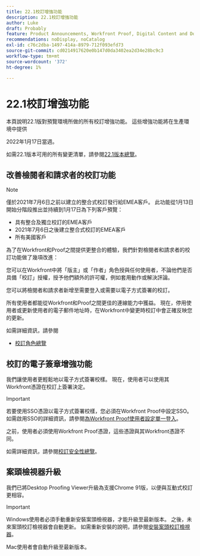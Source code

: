 ```yaml
---
title: 22.1校訂增強功能
description: 22.1校訂增強功能
author: Luke
draft: Probably
feature: Product Announcements, Workfront Proof, Digital Content and Documents
recommendations: noDisplay, noCatalog
exl-id: c76c2dba-1497-414a-8979-712f093efd73
source-git-commit: cd0214917620e0b147d0da3402ea2d34e28bc9c3
workflow-type: tm+mt
source-wordcount: '372'
ht-degree: 1%

---
```


# 22.1校訂增強功能

本頁說明22.1版對預覽環境所做的所有校訂增強功能。 這些增強功能將在生產環境中提供

<!--
<MadCap:conditionalText data-mc-conditions="QuicksilverOrClassic.Draft mode">
in January 2022
</MadCap:conditionalText>
-->

2022年1月17日當週。

如需22.1版本可用的所有變更清單，請參閱[22.1版本總覽](../../../product-announcements/product-releases/22.1-release-activity/22-1-release-overview.md)。

## 改善檢閱者和請求者的校訂功能

>[!NOTE]
>
>僅於2021年7月6日之前以建立的整合式校訂發行給EMEA客戶。 此功能從1月13日開始分階段推出並持續到1月17日為下列客戶預覽：
>
>* 具有整合及獨立校訂的EMEA客戶
>* 2021年7月6日之後建立整合式校訂的EMEA客戶
>* 所有美國客戶

為了在Workfront和Proof之間提供更整合的體驗，我們針對檢閱者和請求者的校訂功能做了幾項改進：

您可以在Workfront中將「版主」或「作者」角色授與任何使用者，不論他們是否具備「校訂」授權，授予他們額外的許可權，例如套用動作或解決評論。

您可以將檢閱者和請求者新增至需要登入或需要以電子方式簽署的校訂。

所有使用者都能從Workfront和Proof之間更佳的連線能力中獲益。 現在，停用使用者或更新使用者的電子郵件地址時，在Workfront中變更時校訂中會正確反映您的更新。

如需詳細資訊，請參閱

* [校訂角色總覽](../../../review-and-approve-work/proofing/proofing-overview/proof-roles.md)

## 校訂的電子簽章增強功能

我們讓使用者更輕鬆地以電子方式簽署校樣。 現在，使用者可以使用其Workfront憑證在校訂上簽署決定。

>[!IMPORTANT]
>
>若要使用SSO憑證以電子方式簽署校樣，您必須在Workfront Proof中設定SSO。 如需啟用SSO的詳細資訊，請參閱[為Workfront Proof使用者設定單一登入](../../../workfront-proof/wp-acct-admin/account-settings/configure-sso-for-wp-users.md)。

之前，使用者必須使用Workfront Proof憑證，這些憑證與其Workfront憑證不同。

如需詳細資訊，請參閱[校訂安全性總覽](../../../review-and-approve-work/proofing/proofing-overview/proof-security-overview.md)。

## 案頭檢視器升級

我們已將Desktop Proofing Viewer升級為支援Chrome 91版，以便與互動式校訂更相容。

>[!IMPORTANT]
>
>Windows使用者必須手動重新安裝案頭檢視器，才能升級至最新版本。 之後，未來案頭校訂檢視器會自動更新。 如需重新安裝的說明，請參閱[安裝案頭校訂檢視器](../../../review-and-approve-work/proofing/use-the-desktop-proofing-viewer/installing-desktop-proofing-viewer.md)。

Mac使用者會自動升級至最新版本。

